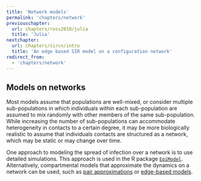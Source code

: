 ```yaml
---
title: 'Network models'
permalink: 'chapters/network'
previouschapter:
  url: chapters/ross2010/julia
  title: 'Julia'
nextchapter:
  url: chapters/sircn/intro
  title: 'An edge based SIR model on a configuration network'
redirect_from:
  - 'chapters/network'
---
```

## Models on networks

Most models assume that populations are well-mixed, or consider multiple sub-populations in which individuals within each sub-population are assumed to mix randomly with other members of the same sub-population. While increasing the number of sub-populations can accommodate heterogeneity in contacts to a certain degree, it may be more biologically realistic to assume that individuals contacts are structured as a network, which may be static or may change over time.

One approach to modeling the spread of infection over a network is to use detailed simulations. This approach is used in the R package [`EpiModel`](http://www.epimodel.org/). Alternatively, compartmental models that approximate the dynamics on a network can be used, such as [pair approximations](http://doi.org/10.1098/rspb.1997.0159) or [edge-based models](http://doi.org/10.1098/rsif.2011.0403).
